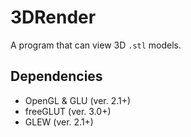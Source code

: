 # 3DRender
A program that can view 3D `.stl` models.

## Dependencies
- OpenGL & GLU (ver. 2.1+)
- freeGLUT (ver. 3.0+)
- GLEW (ver. 2.1+)